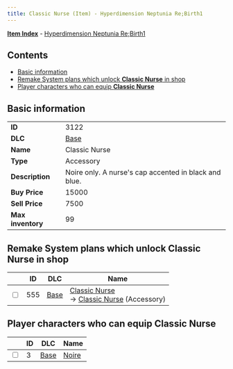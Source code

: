 ```yaml
---
title: Classic Nurse (Item) - Hyperdimension Neptunia Re;Birth1
---
```


[**Item Index**](/neptunia/rb1/item/index.html) - [Hyperdimension Neptunia Re;Birth1](/neptunia/rb1)

## Contents

- [Basic information](#basic-information)
- [Remake System plans which unlock **Classic Nurse** in shop](#remake-system-plans-which-unlock-classic-nurse-in-shop)
- [Player characters who can equip **Classic Nurse**](#player-characters-who-can-equip-classic-nurse)

## Basic information

|   |   |
| -- | -- |
| **ID** | 3122 |
| **DLC** | [Base](/neptunia/rb1/dlc/1-base.html) |
| **Name** | Classic Nurse |
| **Type** | Accessory |
| **Description** | Noire only. A nurse's cap accented in black and blue. |
| **Buy Price** | 15000 |
| **Sell Price** | 7500 |
| **Max inventory** | 99 |


## Remake System plans which unlock **Classic Nurse** in shop

|    | ID | DLC | Name |
| -- | -- | --- | ---- |
| <input type="checkbox" id="rb1-remake-1-555" class="trackbox" /> | 555 | [Base](/neptunia/rb1/dlc/1-base.html) | [Classic Nurse](/neptunia/rb1/remake/1-555-classic-nurse.html)<br /> → [Classic Nurse](/neptunia/rb1/item/1-3122-classic-nurse.html) (Accessory) |


## Player characters who can equip **Classic Nurse**

|    | ID | DLC | Name |
| -- | -- | --- | ---- |
| <input type="checkbox" id="rb1-player-1-3" class="trackbox" /> | 3 | [Base](/neptunia/rb1/dlc/1-base.html) | [Noire](/neptunia/rb1/player/1-3-noire.html) |

